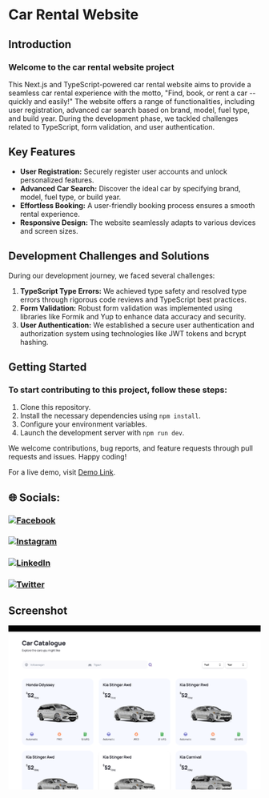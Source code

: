 # Car Rental Website

## Introduction

### Welcome to the car rental website project

This Next.js and TypeScript-powered car rental website aims to provide a seamless car rental experience with the motto, "Find, book, or rent a car -- quickly and easily!" The website offers a range of functionalities, including user registration, advanced car search based on brand, model, fuel type, and build year. During the development phase, we tackled challenges related to TypeScript, form validation, and user authentication.

## Key Features

- **User Registration:** Securely register user accounts and unlock personalized features.
- **Advanced Car Search:** Discover the ideal car by specifying brand, model, fuel type, or build year.
- **Effortless Booking:** A user-friendly booking process ensures a smooth rental experience.
- **Responsive Design:** The website seamlessly adapts to various devices and screen sizes.

## Development Challenges and Solutions

During our development journey, we faced several challenges:

1. **TypeScript Type Errors:** We achieved type safety and resolved type errors through rigorous code reviews and TypeScript best practices.
2. **Form Validation:** Robust form validation was implemented using libraries like Formik and Yup to enhance data accuracy and security.
3. **User Authentication:** We established a secure user authentication and authorization system using technologies like JWT tokens and bcrypt hashing.

## Getting Started

### To start contributing to this project, follow these steps:

1. Clone this repository.
2. Install the necessary dependencies using `npm install`.
3. Configure your environment variables.
4. Launch the development server with `npm run dev`.

We welcome contributions, bug reports, and feature requests through pull requests and issues. Happy coding!

For a live demo, visit [Demo Link](https://cars-shows.vercel.app).

## 🌐 Socials:

### [![Facebook](https://img.shields.io/badge/Facebook-%231877F2.svg?logo=Facebook&logoColor=white)](https://facebook.com/mdmusfikurrahman23)

### [![Instagram](https://img.shields.io/badge/Instagram-%23E4405F.svg?logo=Instagram&logoColor=white)](https://instagram.com/mdmusfikurrahman23)

### [![LinkedIn](https://img.shields.io/badge/LinkedIn-%230077B5.svg?logo=linkedin&logoColor=white)](https://linkedin.com/in/mdmusfikurrahman)

### [![Twitter](https://img.shields.io/badge/Twitter-%231DA1F2.svg?logo=Twitter&logoColor=white)](https://twitter.com/musfikurahman)

## Screenshot

![Screenshot](Screenshot.png)
